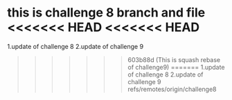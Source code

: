 this is challenge 8 branch and file
<<<<<<< HEAD
<<<<<<< HEAD
=======
1.update of challenge 8
2.update of challenge 9
>>>>>>> 603b88d (This is squash rebase of challenge9)
=======
1.update of challenge 8
2.update of challenge 9
>>>>>>> refs/remotes/origin/challenge8
